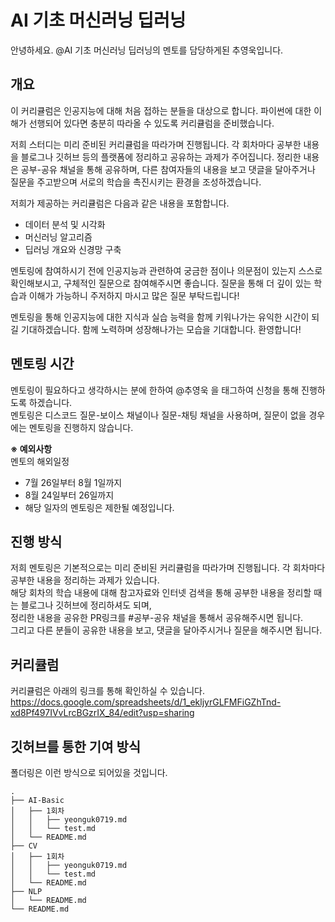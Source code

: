 ﻿# AI 기초 머신러닝 딥러닝

안녕하세요. @AI 기초 머신러닝 딥러닝의 멘토를 담당하게된 추영욱입니다.

## 개요

이 커리큘럼은 인공지능에 대해 처음 접하는 분들을 대상으로 합니다. 파이썬에 대한 이해가 선행되어 있다면 충분히 따라올 수 있도록 커리큘럼을 준비했습니다.

저희 스터디는 미리 준비된 커리큘럼을 따라가며 진행됩니다. 각 회차마다 공부한 내용을 블로그나 깃허브 등의 플랫폼에 정리하고 공유하는 과제가 주어집니다. 정리한 내용은 공부-공유 채널을 통해 공유하며, 다른 참여자들의 내용을 보고 댓글을 달아주거나 질문을 주고받으며 서로의 학습을 촉진시키는 환경을 조성하겠습니다.

저희가 제공하는 커리큘럼은 다음과 같은 내용을 포함합니다.

- 데이터 분석 및 시각화
- 머신러닝 알고리즘
- 딥러닝 개요와 신경망 구축

멘토링에 참여하시기 전에 인공지능과 관련하여 궁금한 점이나 의문점이 있는지 스스로 확인해보시고, 구체적인 질문으로 참여해주시면 좋습니다. 질문을 통해 더 깊이 있는 학습과 이해가 가능하니 주저하지 마시고 많은 질문 부탁드립니다!

멘토링을 통해 인공지능에 대한 지식과 실습 능력을 함께 키워나가는 유익한 시간이 되길 기대하겠습니다. 함께 노력하며 성장해나가는 모습을 기대합니다. 환영합니다!

## 멘토링 시간

멘토링이 필요하다고 생각하시는 분에 한하여 @추영욱 을 태그하여 신청을 통해 진행하도록 하겠습니다.  
멘토링은 디스코드 질문-보이스 채널이나 질문-채팅 채널을 사용하며, 질문이 없을 경우에는 멘토링을 진행하지 않습니다.

**※ 예외사항**  
멘토의 해외일정

- 7월 26일부터 8월 1일까지
- 8월 24일부터 26일까지
- 해당 일자의 멘토링은 제한될 예정입니다.

## 진행 방식

저희 멘토링은 기본적으로는 미리 준비된 커리큘럼을 따라가며 진행됩니다. 각 회차마다 공부한 내용을 정리하는 과제가 있습니다.  
해당 회차의 학습 내용에 대해 참고자료와 인터넷 검색을 통해 공부한 내용을 정리할 때는 블로그나 깃허브에 정리하셔도 되며,  
정리한 내용을 공유한 PR링크를 #공부-공유 채널을 통해서 공유해주시면 됩니다.  
그리고 다른 분들이 공유한 내용을 보고, 댓글을 달아주시거나 질문을 해주시면 됩니다.

## 커리큘럼

커리큘럼은 아래의 링크를 통해 확인하실 수 있습니다.  
https://docs.google.com/spreadsheets/d/1_ekljyrGLFMFiGZhTnd-xd8Pf497IVvLrcBGzrIX_84/edit?usp=sharing

## 깃허브를 통한 기여 방식

폴더링은 이런 방식으로 되어있을 것입니다.

```
.
├── AI-Basic
│   ├── 1회차
│   │   ├── yeonguk0719.md
│   │   └── test.md
│   └── README.md
├── CV
│   ├── 1회차
│   │   ├── yeonguk0719.md
│   │   └── test.md
│   └── README.md
├── NLP
│   └── README.md
└── README.md
```
